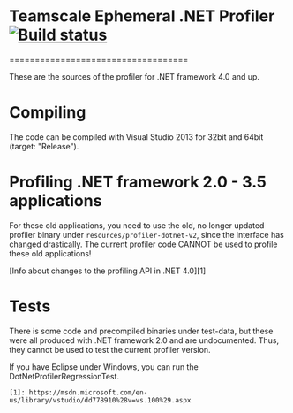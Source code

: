# Teamscale Ephemeral .NET Profiler [![Build status](https://ci.appveyor.com/api/projects/status/mhdeqjyg3u3osjm6?svg=true)](https://ci.appveyor.com/project/mpdeimos/teamscale-profiler-dotnet)
===================================

These are the sources of the profiler for .NET framework 4.0 and up.

# Compiling

The code can be compiled with Visual Studio 2013 for 32bit and 64bit (target: "Release").

# Profiling .NET framework 2.0 - 3.5 applications

For these old applications, you need to use the old, no longer updated profiler binary under `resources/profiler-dotnet-v2`, since the interface has changed drastically.
The current profiler code CANNOT be used to profile these old applications!

[Info about changes to the profiling API in .NET 4.0][1]

# Tests

There is some code and precompiled binaries under test-data, but these were all produced with .NET framework 2.0 and are undocumented. Thus, they cannot be used to test the current profiler version.

If you have Eclipse under Windows, you can run the DotNetProfilerRegressionTest.


    [1]: https://msdn.microsoft.com/en-us/library/vstudio/dd778910%28v=vs.100%29.aspx
